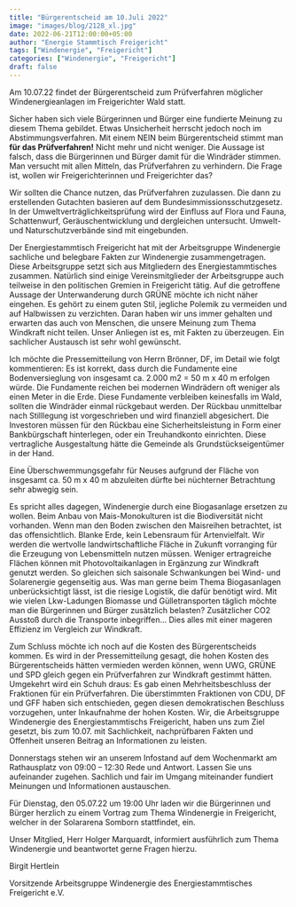 ```yaml
---
title: "Bürgerentscheid am 10.Juli 2022"
image: "images/blog/2128_xl.jpg"
date: 2022-06-21T12:00:00+05:00
author: "Energie Stammtisch Freigericht"
tags: ["Windenergie", "Freigericht"]
categories: ["Windenergie", "Freigericht"]
draft: false
---
```


Am 10.07.22 findet der Bürgerentscheid zum Prüfverfahren möglicher Windenergieanlagen im Freigerichter Wald statt.

Sicher haben sich viele Bürgerinnen und Bürger eine fundierte Meinung zu diesem Thema gebildet. Etwas Unsicherheit herrscht jedoch noch im Abstimmungsverfahren.
Mit einem NEIN beim Bürgerentscheid stimmt man **für das Prüfverfahren!** Nicht mehr und nicht weniger. Die Aussage ist falsch, dass die Bürgerinnen und Bürger damit für die Windräder stimmen. Man versucht mit allen Mitteln, das Prüfverfahren zu verhindern. Die Frage ist, wollen wir Freigerichterinnen und Freigerichter das?

Wir sollten die Chance nutzen, das Prüfverfahren zuzulassen. Die dann zu erstellenden Gutachten basieren auf dem Bundesimmissionsschutzgesetz. In der Umweltverträglichkeitsprüfung wird der Einfluss auf Flora und Fauna, Schattenwurf, Geräuschentwicklung und dergleichen untersucht. Umwelt- und Naturschutzverbände sind mit eingebunden.

Der Energiestammtisch Freigericht hat mit der Arbeitsgruppe Windenergie sachliche und belegbare Fakten zur Windenergie zusammengetragen. Diese Arbeitsgruppe setzt sich aus Mitgliedern des Energiestammtisches zusammen. Natürlich sind einige Vereinsmitglieder der Arbeitsgruppe auch teilweise in den politischen Gremien in Freigericht tätig. Auf die getroffene Aussage der Unterwanderung durch GRÜNE möchte ich nicht näher eingehen. Es gehört zu einem guten Stil, jegliche Polemik zu vermeiden und auf Halbwissen zu verzichten. Daran haben wir uns immer gehalten und erwarten das auch von Menschen, die unsere Meinung zum Thema Windkraft nicht teilen. Unser Anliegen ist es, mit Fakten zu überzeugen. Ein sachlicher Austausch ist sehr wohl gewünscht.

Ich möchte die Pressemitteilung von Herrn Brönner, DF, im Detail wie folgt kommentieren:
Es ist korrekt, dass durch die Fundamente eine Bodenversieglung von insgesamt ca. 2.000 m2 = 50 m x 40 m erfolgen würde. Die Fundamente reichen bei modernen Windrädern oft weniger als einen Meter in die Erde. Diese Fundamente verbleiben keinesfalls im Wald, sollten die Windräder einmal rückgebaut werden. Der Rückbau unmittelbar nach Stilllegung ist vorgeschrieben und wird finanziell abgesichert. Die Investoren müssen für den Rückbau eine Sicherheitsleistung in Form einer Bankbürgschaft hinterlegen, oder ein Treuhandkonto einrichten. Diese vertragliche Ausgestaltung hätte die Gemeinde als Grundstückseigentümer in der Hand.

Eine Überschwemmungsgefahr für Neuses aufgrund der Fläche von insgesamt ca. 50 m x 40 m abzuleiten dürfte bei nüchterner Betrachtung sehr abwegig sein.

Es spricht alles dagegen, Windenergie durch eine Biogasanlage ersetzen zu wollen. Beim Anbau von Mais-Monokulturen ist die Biodiversität nicht vorhanden. Wenn man den Boden zwischen den Maisreihen betrachtet, ist das offensichtlich. Blanke Erde, kein Lebensraum für Artenvielfalt. Wir werden die wertvolle landwirtschaftliche Fläche in Zukunft vorranging für die Erzeugung von Lebensmitteln nutzen müssen. Weniger ertragreiche Flächen können mit Photovoltaikanlagen in Ergänzung zur Windkraft genutzt werden. So gleichen sich saisonale Schwankungen bei Wind- und Solarenergie gegenseitig aus. Was man gerne beim Thema Biogasanlagen unberücksichtigt lässt, ist die riesige Logistik, die dafür benötigt wird. Mit wie vielen Lkw-Ladungen Biomasse und Gülletransporten täglich möchte man die Bürgerinnen und Bürger zusätzlich belasten? Zusätzlicher CO2 Ausstoß durch die Transporte inbegriffen... Dies alles mit einer mageren Effizienz im Vergleich zur Windkraft.
 
Zum Schluss möchte ich noch auf die Kosten des Bürgerentscheids kommen. Es wird in der Pressemitteilung gesagt, die hohen Kosten des Bürgerentscheids hätten vermieden werden können, wenn UWG, GRÜNE und SPD gleich gegen ein Prüfverfahren zur Windkraft gestimmt hätten. Umgekehrt wird ein Schuh draus: Es gab einen Mehrheitsbeschluss der Fraktionen für ein Prüfverfahren. Die überstimmten Fraktionen von CDU, DF und GFF haben sich entschieden, gegen diesen demokratischen Beschluss vorzugehen, unter Inkaufnahme der hohen Kosten.
Wir, die Arbeitsgruppe Windenergie des Energiestammtischs Freigericht, haben uns zum Ziel gesetzt, bis zum 10.07. mit Sachlichkeit, nachprüfbaren Fakten und Offenheit unseren Beitrag an Informationen zu leisten.

Donnerstags stehen wir an unserem Infostand auf dem Wochenmarkt am Rathausplatz von 09:00 – 12:30 Rede und Antwort. Lassen Sie uns aufeinander zugehen. Sachlich und fair im Umgang miteinander fundiert Meinungen und Informationen austauschen.

Für Dienstag, den 05.07.22 um 19:00 Uhr laden wir die Bürgerinnen und Bürger herzlich zu einem Vortrag zum Thema Windenergie in Freigericht, welcher in der Solararena Somborn stattfindet, ein.

Unser Mitglied, Herr Holger Marquardt, informiert ausführlich zum Thema Windenergie und beantwortet gerne Fragen hierzu.


Birgit Hertlein

Vorsitzende Arbeitsgruppe Windenergie 
des Energiestammtisches Freigericht e.V.



  
<!-- TODO: Bildnachweis dieser Seite:  
-- ## -- -->
